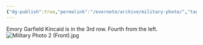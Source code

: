 ```yaml
---
{"dg-publish":true,"permalink":"/evernote/archive/military-photo/","tags":["Emory-Garfield-Kincaid"]}
---
```


Emory Garfield Kincaid is in the 3rd row. Fourth from the left.![Military Photo 2 (Front).jpg](/img/user/assets/Military_Photo.resources/Military%20Photo%202%20(Front).jpg)